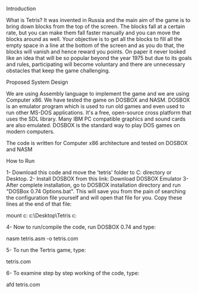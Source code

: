 Introduction

What is Tetris? It was invented in Russia and the main aim of the
game is to bring down blocks from the top of the screen. The blocks
fall at a certain rate, but you can make them fall faster manually and
you can move the blocks around as well. Your objective is to get all the
blocks to fill all the empty space in a line at the bottom of the screen
and as you do that, the blocks will vanish and hence reward you
points.
On paper it never looked like an idea that will be so popular beyond
the year 1975 but due to its goals and rules, participating will become
voluntary and there are unnecessary obstacles that keep the game
challenging.

Proposed System Design

We are using Assembly language to implement the game and we are
using Computer x86. We have tested the game on DOSBOX and
NASM.
DOSBOX is an emulator program which is used to run old games and
even used to run other MS-DOS applications. It's a free, open-source
cross platform that uses the SDL library. Many IBM PC compatible
graphics and sound cards are also emulated. DOSBOX is the standard
way to play DOS games on modern computers.

The code is written for Computer x86 architecture and tested on
DOSBOX and NASM

How to Run

1- Download this code and move the 'tetris' folder to C: directory or Desktop.
2- Install DOSBOX from this link:
Download DOSBOX Emulator
3- After complete installation, go to DOSBOX installation
directory and run "DOSBox 0.74 Options.bat". This will save you
from the pain of searching the configuration file yourself and will
open that file for you.
Copy these lines at the end of that file:

mount c: c:\Desktop\Tetris
c:

4- Now to run/compile the code, run DOSBOX 0.74 and type:

nasm tetris.asm -o tetris.com

5- To run the Tertris game, type:

tetris.com

6- To examine step by step working of the code, type:

afd tetris.com
